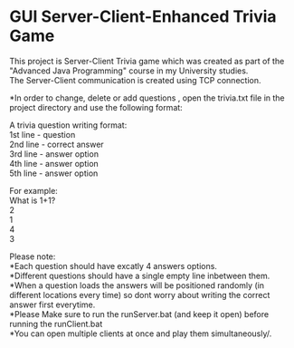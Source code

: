 # GUI Server-Client-Enhanced Trivia Game

This project is Server-Client Trivia game which was created as part of the "Advanced Java Programming" course in my University studies.<br>
The Server-Client communication is created using TCP connection.<br>

*In order to change, delete or add questions , open the trivia.txt file in the project directory and use the following format:<br>

A trivia question writing format:<br>
1st line - question<br>
2nd line - correct answer<br>
3rd line - answer option<br>
4th line - answer option<br>
5th line - answer option<br>

For example:<br>
What is 1+1?<br>
2<br>
1<br>
4<br>
3<br>

Please note:<br>
*Each question should have excatly 4 answers options.<br>
*Different questions should have a single empty line inbetween them. <br>
*When a question loads the answers will be positioned randomly (in different locations every time) so dont worry about writing the correct answer first everytime.<br>
*Please Make sure to run the runServer.bat (and keep it open) before running the runClient.bat <br>
*You can open multiple clients at once and play them simultaneously/.<br>

